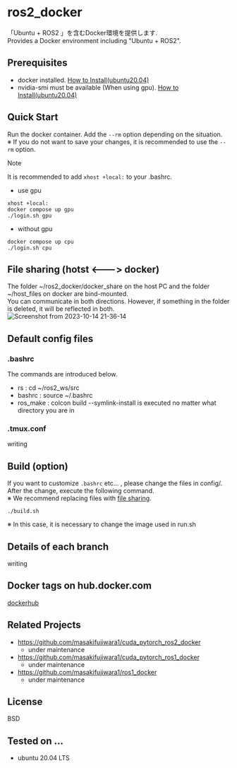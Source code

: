 # ros2_docker
「Ubuntu + ROS2 」を含むDocker環境を提供します.  
Provides a Docker environment including "Ubuntu + ROS2".


## Prerequisites
- docker installed. [How to Install(ubuntu20.04)](https://www.digitalocean.com/community/tutorials/how-to-install-and-use-docker-on-ubuntu-20-04-ja)
- nvidia-smi must be available (When using gpu). [How to Install(ubuntu20.04)](https://takake-blog.com/ubuntu-2004-install-nvidiacontainertoolkit/)

## Quick Start
Run the docker container. Add the `--rm` option depending on the situation.  
※ If you do not want to save your changes, it is recommended to use the `--rm` option.

> [!NOTE]
> It is recommended to add `xhost +local:` to your .bashrc.

- use gpu
```
xhost +local:
docker compose up gpu
./login.sh gpu
```
- without gpu
```
docker compose up cpu
./login.sh cpu
```

## File sharing (hotst <---> docker)
The folder ~/ros2_docker/docker_share on the host PC and the folder ~/host_files on docker are bind-mounted.  
You can communicate in both directions. However, if something in the folder is deleted, it will be reflected in both.
![Screenshot from 2023-10-14 21-36-14](https://github.com/masakifujiwara1/ros2_docker/assets/72371743/b3142be3-44d8-4581-b2b0-de0aa8658865)

## Default config files
### .bashrc
The commands are introduced below.
- rs : cd ~/ros2_ws/src
- bashrc : source ~/.bashrc
- ros_make : colcon build --symlink-install is executed no matter what directory you are in
### .tmux.conf
writing

## Build (option)
If you want to customize `.bashrc` etc... , please change the files in config/.  
After the change, execute the following command.  
※ We recommend replacing files with [file sharing](https://github.com/masakifujiwara1/ros2_docker/blob/main/README.md#file-sharing-hotst-----docker).

```
./build.sh
```
※ In this case, it is necessary to change the image used in run.sh

## Details of each branch
writing

## Docker tags on hub.docker.com

[dockerhub](https://hub.docker.com/repository/docker/masakifujiwara1/ros2/tags?page=1&ordering=last_updated)

## Related Projects
* https://github.com/masakifujiwara1/cuda_pytorch_ros2_docker
  * under maintenance
* https://github.com/masakifujiwara1/cuda_pytorch_ros1_docker
  * under maintenance
* https://github.com/masakifujiwara1/ros1_docker
  * under maintenance

## License
BSD

## Tested on ...
- ubuntu 20.04 LTS
